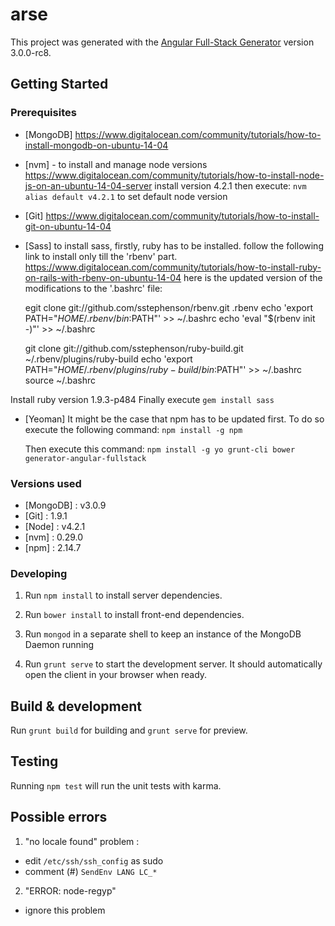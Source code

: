 # arse

This project was generated with the [Angular Full-Stack Generator](https://github.com/DaftMonk/generator-angular-fullstack) version 3.0.0-rc8.

## Getting Started

### Prerequisites

  - [MongoDB]
  https://www.digitalocean.com/community/tutorials/how-to-install-mongodb-on-ubuntu-14-04

  - [nvm] - to install and manage node versions
  https://www.digitalocean.com/community/tutorials/how-to-install-node-js-on-an-ubuntu-14-04-server
  install version 4.2.1 then execute: `nvm alias default v4.2.1` to set default node version

  - [Git]
  https://www.digitalocean.com/community/tutorials/how-to-install-git-on-ubuntu-14-04
  
  - [Sass]
  to install sass, firstly, ruby has to be installed.
  follow the following link to install only till the 'rbenv' part.
  https://www.digitalocean.com/community/tutorials/how-to-install-ruby-on-rails-with-rbenv-on-ubuntu-14-04
  here is the updated version of the modifications to the '.bashrc' file:
    
	egit clone git://github.com/sstephenson/rbenv.git .rbenv
	echo 'export PATH="$HOME/.rbenv/bin:$PATH"' >> ~/.bashrc
	echo 'eval "$(rbenv init -)"' >> ~/.bashrc

	git clone git://github.com/sstephenson/ruby-build.git ~/.rbenv/plugins/ruby-build
	echo 'export PATH="$HOME/.rbenv/plugins/ruby-build/bin:$PATH"' >> ~/.bashrc
	source ~/.bashrc

   Install ruby version 1.9.3-p484
   Finally execute `gem install sass`

  - [Yeoman] 
    It might be the case that npm has to be updated first. To do so execute the following command:
	`npm install -g npm`

	Then execute this command:
	`npm install -g yo grunt-cli bower generator-angular-fullstack` 	

### Versions used
  - [MongoDB] : v3.0.9
  - [Git] : 1.9.1
  - [Node] : v4.2.1
  - [nvm] : 0.29.0
  - [npm] : 2.14.7


### Developing

1. Run `npm install` to install server dependencies.

2. Run `bower install` to install front-end dependencies.

3. Run `mongod` in a separate shell to keep an instance of the MongoDB Daemon running

4. Run `grunt serve` to start the development server. It should automatically open the client in your browser when ready.

## Build & development

Run `grunt build` for building and `grunt serve` for preview.

## Testing

Running `npm test` will run the unit tests with karma.

## Possible errors

1. "no locale found" problem : 
  - edit `/etc/ssh/ssh_config` as sudo
  - comment (#) `SendEnv LANG LC_*`

2. "ERROR: node-regyp"
  - ignore this problem 

